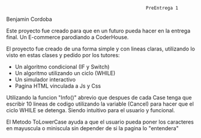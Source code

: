                                                         PreEntrega 1 
Benjamin Cordoba

Este proyecto fue creado para que en un futuro pueda hacer en la entrega final. Un E-commerce parodiando a CoderHouse. 

El proyecto fue creado de una forma simple y con lineas claras, utilizando lo visto en estas clases y pedido por los tutores:

* Un algoritmo condicional (IF y Switch)
* Un algoritmo utilizando un ciclo (WHILE)
* Un simulador interactivo
* Pagina HTML vinculada a Js y Css

Utilizando la funcion "Info()" abrevio que despues de cada Case tenga que escribir 10 lineas de codigo utilizando la variable (Cancel) para hacer que el ciclo WHILE se detenga. Siendo intuitivo para el usuario y funcional.

El Metodo ToLowerCase ayuda a que el usuario pueda poner los caracteres en mayuscula o miniscula sin depender de si la pagina lo "entendera"